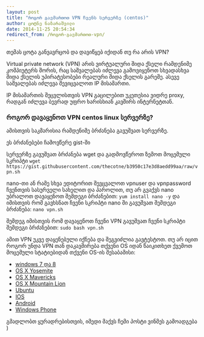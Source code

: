 ```yaml
---
layout: post
title: "როგორ გავმართოთ VPN ჩვენს სერვერზე (centos)"
author: ცოტნე ნაზარაშვილი
date: 2014-11-25 20:54:34
redirect_from: /როგორ-გავმართოთ-vpn/
---
```

თემას ცოტა განვავრცობ და დავიწყებ იქიდან თუ რა არის VPN?

Virtual private network (VPN) არის ვირტუალური შიდა ქსელი რამდენიმე კომპიუტერს შორის, რაც საშვალებას იძლევა გამოვიყენოთ სხვადასხვა შიდა ქსელის უპირატესობები რეალური შიდა ქსელის გარეშე. ასევე საშვალებას იძლევა შევიცვალოთ IP მისამართი.

IP მისამართის შეცვლისთვის VPN გაცილებით უკეთესია ვიდრე proxy, რადგან იძლევა ბევრად უფრო ხარისხიან კავშირს ინტერნეტთან.

### როგორ დავაყენოთ VPN centos linux სერვერზე?

ამისთვის საკმარისია რამდენიმე ბრძანება გავუშვათ სერვერზე.

ეს ბრძანებები ჩამოვწერე gist-ში
<script src="https://gist.github.com/thecotne/b3950c17e3d8aedd99aa.js"></script>

სერვერზე გავუშვათ ბრძანება wget და გადმოვწეროთ ზემოთ მოცემული სკრიპტი
`wget https://gist.githubusercontent.com/thecotne/b3950c17e3d8aedd99aa/raw/vpn.sh`

nano-თი ან რამე სხვა ედიტორით შევცვალოთ vpnuser და vpnpassword ჩვენთვის სასურველი სახელით და პაროლით,
თუ არ გვაქვს nano უბრალოთ დავაყენოთ შემდეგი ბრძანებით:
`yum install nano -y`
და იმისთვის რომ გავხსნათ ჩვენი სკრიპტი nano ში გავუშვათ შემდეგი ბრძანება:
`nano vpn.sh`

შემდეგ იმისთვის რომ დავაყენოთ ჩვენი VPN გავუშვათ ჩვენი სკრიპტი შემდეგი ბრძანებით:
`sudo bash vpn.sh`

ამით VPN უკვე დაყენებული იქნება და შეგვიძლია გავტესტოთ.
თუ არ იცით როგორ უნდა VPN თან დაკავშირება თქვენი OS იდან წაიკითხეთ ქვემოთ მოცემული სტატიებიდან თქვენი OS-ის შესაბამისი:

* [windows 7 და 8](http://www.howtogeek.com/134046/how-to-connect-to-a-vpn-in-windows/)
* [OS X Yosemite](http://support.apple.com/kb/PH18563)
* [OS X Mavericks](http://support.apple.com/kb/PH14079)
* [OS X Mountain Lion](http://support.apple.com/kb/PH11067)
* [Ubuntu](https://wiki.ubuntu.com/VPN)
* [IOS](http://support.apple.com/en-is/HT201550)
* [Android](http://www.howtogeek.com/135036/how-to-connect-to-a-vpn-on-android/)
* [Windows Phone](http://www.windowsphone.com/en-gb/how-to/wp8/connectivity/use-a-vpn-connection)

გმადლობთ ყურადრებისთვის, იმედი მაქვს ჩემი პოსტი ვინმეს გამოადგება )
